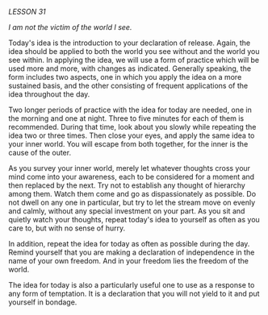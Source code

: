 *LESSON 31*

*I am not the victim of the world I see.*

Today's idea is the introduction to your declaration of release. Again, the idea should be applied to both the world you see without and the world you see within. In applying the idea, we will use a form of practice which will be used more and more, with changes as indicated. Generally speaking, the form includes two aspects, one in which you apply the idea on a more sustained basis, and the other consisting of frequent applications of the idea throughout the day.

Two longer periods of practice with the idea for today are needed, one in the morning and one at night. Three to five minutes for each of them is recommended. During that time, look about you slowly while repeating the idea two or three times. Then close your eyes, and apply the same idea to your inner world. You will escape from both together, for the inner is the cause of the outer.

As you survey your inner world, merely let whatever thoughts cross your mind come into your awareness, each to be considered for a moment and then replaced by the next. Try not to establish any thought of hierarchy among them. Watch them come and go as dispassionately as possible. Do not dwell on any one in particular, but try to let the stream move on evenly and calmly, without any special investment on your part. As you sit and quietly watch your thoughts, repeat today's idea to yourself as often as you care to, but with no sense of hurry.

In addition, repeat the idea for today as often as possible during the day. Remind yourself that you are making a declaration of independence in the name of your own freedom. And in your freedom lies the freedom of the world.

The idea for today is also a particularly useful one to use as a response to any form of temptation. It is a declaration that you will not yield to it and put yourself in bondage.